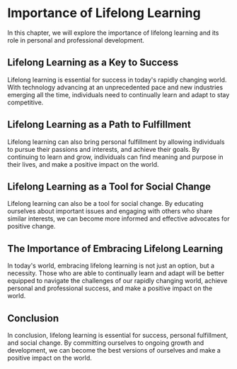 Importance of Lifelong Learning
========================================================

In this chapter, we will explore the importance of lifelong learning and its role in personal and professional development.

Lifelong Learning as a Key to Success
-------------------------------------

Lifelong learning is essential for success in today's rapidly changing world. With technology advancing at an unprecedented pace and new industries emerging all the time, individuals need to continually learn and adapt to stay competitive.

Lifelong Learning as a Path to Fulfillment
------------------------------------------

Lifelong learning can also bring personal fulfillment by allowing individuals to pursue their passions and interests, and achieve their goals. By continuing to learn and grow, individuals can find meaning and purpose in their lives, and make a positive impact on the world.

Lifelong Learning as a Tool for Social Change
---------------------------------------------

Lifelong learning can also be a tool for social change. By educating ourselves about important issues and engaging with others who share similar interests, we can become more informed and effective advocates for positive change.

The Importance of Embracing Lifelong Learning
---------------------------------------------

In today's world, embracing lifelong learning is not just an option, but a necessity. Those who are able to continually learn and adapt will be better equipped to navigate the challenges of our rapidly changing world, achieve personal and professional success, and make a positive impact on the world.

Conclusion
----------

In conclusion, lifelong learning is essential for success, personal fulfillment, and social change. By committing ourselves to ongoing growth and development, we can become the best versions of ourselves and make a positive impact on the world.
